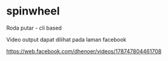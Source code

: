 # spinwheel

Roda putar - cli based

Video output dapat dilihat pada laman facebook

https://web.facebook.com/dhenoer/videos/178747804461708
